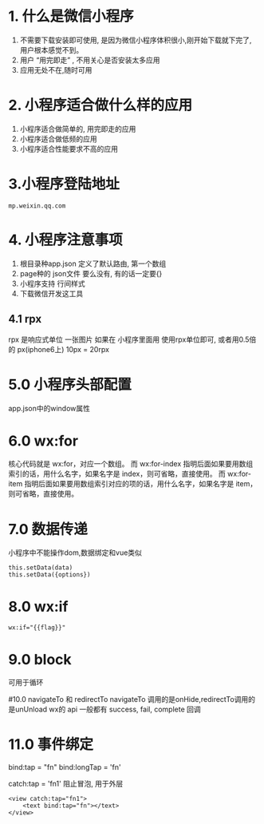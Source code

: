 # 1. 什么是微信小程序
1. 不需要下载安装即可使用, 是因为微信小程序体积很小,刚开始下载就下完了, 用户根本感觉不到。
2. 用户 “用完即走” , 不用关心是否安装太多应用
3. 应用无处不在,随时可用

# 2. 小程序适合做什么样的应用
1. 小程序适合做简单的, 用完即走的应用
2. 小程序适合做低频的应用
3. 小程序适合性能要求不高的应用

# 3.小程序登陆地址
```angular2html
mp.weixin.qq.com
```

# 4. 小程序注意事项

1. 根目录种app.json 定义了默认路由, 第一个数组
2. page种的 json文件 要么没有, 有的话一定要{}
3. 小程序支持 行间样式
4. 下载微信开发这工具

## 4.1 rpx
rpx 是响应式单位
一张图片 如果在 小程序里面用 使用rpx单位即可, 或者用0.5倍的 px(iphone6上) 10px = 20rpx

# 5.0 小程序头部配置
app.json中的window属性

# 6.0 wx:for
核心代码就是 wx:for，对应一个数组。
而 wx:for-index 指明后面如果要用数组索引的话，用什么名字，如果名字是 index，则可省略，直接使用。
而 wx:for-item 指明后面如果要用数组索引对应的项的话，用什么名字，如果名字是 item，则可省略，直接使用。

# 7.0 数据传递
小程序中不能操作dom,数据绑定和vue类似
```angular2html
this.setData(data)
this.setData({options})
```

# 8.0 wx:if
```angular2html
wx:if="{{flag}}"
```

# 9.0 block
可用于循环

#10.0 navigateTo 和  redirectTo
navigateTo 调用的是onHide,redirectTo调用的是unUnload
wx的 api 一般都有 success, fail, complete 回调

# 11.0 事件绑定
bind:tap = "fn"  bind:longTap = 'fn'

catch:tap = 'fn1' 阻止冒泡, 用于外层

```angular2html
<view catch:tap="fn1">
    <text bind:tap="fn"></text>
</view>
```